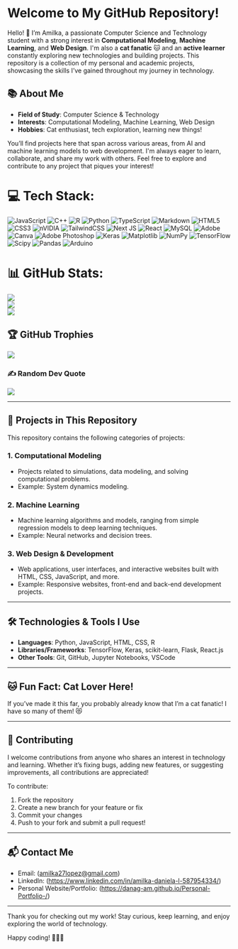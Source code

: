 # Welcome to My GitHub Repository!

Hello! 👋 I’m Amilka, a passionate Computer Science and Technology student with a strong interest in **Computational Modeling**, **Machine Learning**, and **Web Design**. I'm also a **cat fanatic** 🐱 and an **active learner** constantly exploring new technologies and building projects. This repository is a collection of my personal and academic projects, showcasing the skills I’ve gained throughout my journey in technology.

## 📚 About Me

- **Field of Study**: Computer Science & Technology
- **Interests**: Computational Modeling, Machine Learning, Web Design
- **Hobbies**: Cat enthusiast, tech exploration, learning new things!
  
You’ll find projects here that span across various areas, from AI and machine learning models to web development. I'm always eager to learn, collaborate, and share my work with others. Feel free to explore and contribute to any project that piques your interest!


# 💻 Tech Stack:
![JavaScript](https://img.shields.io/badge/javascript-%23323330.svg?style=for-the-badge&logo=javascript&logoColor=%23F7DF1E) ![C++](https://img.shields.io/badge/c++-%2300599C.svg?style=for-the-badge&logo=c%2B%2B&logoColor=white) ![R](https://img.shields.io/badge/r-%23276DC3.svg?style=for-the-badge&logo=r&logoColor=white) ![Python](https://img.shields.io/badge/python-3670A0?style=for-the-badge&logo=python&logoColor=ffdd54) ![TypeScript](https://img.shields.io/badge/typescript-%23007ACC.svg?style=for-the-badge&logo=typescript&logoColor=white) ![Markdown](https://img.shields.io/badge/markdown-%23000000.svg?style=for-the-badge&logo=markdown&logoColor=white) ![HTML5](https://img.shields.io/badge/html5-%23E34F26.svg?style=for-the-badge&logo=html5&logoColor=white) ![CSS3](https://img.shields.io/badge/css3-%231572B6.svg?style=for-the-badge&logo=css3&logoColor=white) ![nVIDIA](https://img.shields.io/badge/cuda-000000.svg?style=for-the-badge&logo=nVIDIA&logoColor=green) ![TailwindCSS](https://img.shields.io/badge/tailwindcss-%2338B2AC.svg?style=for-the-badge&logo=tailwind-css&logoColor=white) ![Next JS](https://img.shields.io/badge/Next-black?style=for-the-badge&logo=next.js&logoColor=white) ![React](https://img.shields.io/badge/react-%2320232a.svg?style=for-the-badge&logo=react&logoColor=%2361DAFB) ![MySQL](https://img.shields.io/badge/mysql-4479A1.svg?style=for-the-badge&logo=mysql&logoColor=white) ![Adobe](https://img.shields.io/badge/adobe-%23FF0000.svg?style=for-the-badge&logo=adobe&logoColor=white) ![Canva](https://img.shields.io/badge/Canva-%2300C4CC.svg?style=for-the-badge&logo=Canva&logoColor=white) ![Adobe Photoshop](https://img.shields.io/badge/adobe%20photoshop-%2331A8FF.svg?style=for-the-badge&logo=adobe%20photoshop&logoColor=white) ![Keras](https://img.shields.io/badge/Keras-%23D00000.svg?style=for-the-badge&logo=Keras&logoColor=white) ![Matplotlib](https://img.shields.io/badge/Matplotlib-%23ffffff.svg?style=for-the-badge&logo=Matplotlib&logoColor=black) ![NumPy](https://img.shields.io/badge/numpy-%23013243.svg?style=for-the-badge&logo=numpy&logoColor=white) ![TensorFlow](https://img.shields.io/badge/TensorFlow-%23FF6F00.svg?style=for-the-badge&logo=TensorFlow&logoColor=white) ![Scipy](https://img.shields.io/badge/SciPy-%230C55A5.svg?style=for-the-badge&logo=scipy&logoColor=%white) ![Pandas](https://img.shields.io/badge/pandas-%23150458.svg?style=for-the-badge&logo=pandas&logoColor=white) ![Arduino](https://img.shields.io/badge/-Arduino-00979D?style=for-the-badge&logo=Arduino&logoColor=white)
# 📊 GitHub Stats:
![](https://github-readme-stats.vercel.app/api?username=DanAG-Am&theme=dark&hide_border=false&include_all_commits=false&count_private=false)<br/>
![](https://nirzak-streak-stats.vercel.app/?user=DanAG-Am&theme=dark&hide_border=false)<br/>
![](https://github-readme-stats.vercel.app/api/top-langs/?username=DanAG-Am&theme=dark&hide_border=false&include_all_commits=false&count_private=false&layout=compact)

## 🏆 GitHub Trophies
![](https://github-profile-trophy.vercel.app/?username=DanAG-Am&theme=radical&no-frame=false&no-bg=true&margin-w=4)

### ✍️ Random Dev Quote
![](https://quotes-github-readme.vercel.app/api?type=horizontal&theme=radical)

<!-- Proudly created with GPRM ( https://gprm.itsvg.in ) -->
---

## 🚀 Projects in This Repository

This repository contains the following categories of projects:

### 1. **Computational Modeling**
   - Projects related to simulations, data modeling, and solving computational problems.
   - Example: System dynamics modeling.

### 2. **Machine Learning**
   - Machine learning algorithms and models, ranging from simple regression models to deep learning techniques.
   - Example: Neural networks and decision trees.
  
### 3. **Web Design & Development**
   - Web applications, user interfaces, and interactive websites built with HTML, CSS, JavaScript, and more.
   - Example: Responsive websites, front-end and back-end development projects.

---

## 🛠 Technologies & Tools I Use

- **Languages**: Python, JavaScript, HTML, CSS, R
- **Libraries/Frameworks**: TensorFlow, Keras, scikit-learn, Flask, React.js
- **Other Tools**: Git, GitHub, Jupyter Notebooks, VSCode

---

## 🐱 Fun Fact: Cat Lover Here!

If you’ve made it this far, you probably already know that I’m a cat fanatic! I have so many of them! 😻

---

## 🤝 Contributing

I welcome contributions from anyone who shares an interest in technology and learning. Whether it’s fixing bugs, adding new features, or suggesting improvements, all contributions are appreciated!

To contribute:
1. Fork the repository
2. Create a new branch for your feature or fix
3. Commit your changes
4. Push to your fork and submit a pull request!

---

## 📬 Contact Me

- Email: (amilka27lopez@gmail.com)
- LinkedIn: (https://www.linkedin.com/in/amilka-daniela-l-587954334/)
- Personal Website/Portfolio: (https://danag-am.github.io/Personal-Portfolio-/)

---


Thank you for checking out my work! Stay curious, keep learning, and enjoy exploring the world of technology.

Happy coding! 👨‍💻🚀

